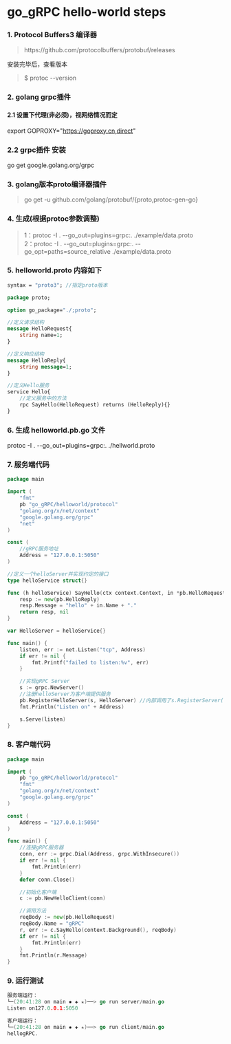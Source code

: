 # go_gRPC hello-world steps

### 1. Protocol Buffers3 编译器
<blockquote>https://github.com/protocolbuffers/protobuf/releases</blockquote>
安装完毕后，查看版本
<blockquote>$ protoc --version</blockquote>

### 2. golang grpc插件

#### 2.1 设置下代理(非必须)，视网络情况而定
export GOPROXY="https://goproxy.cn,direct"

### 2.2 grpc插件 安装
go get google.golang.org/grpc

### 3. golang版本proto编译器插件
<blockquote>go get -u github.com/golang/protobuf/{proto,protoc-gen-go}</blockquote>

### 4. 生成(根据protoc参数调整)
<blockquote>
1：protoc -I . --go_out=plugins=grpc:. ./example/data.proto <br />
2：protoc -I . --go_out=plugins=grpc:. --go_opt=paths=source_relative ./example/data.proto
</blockquote>

### 5. helloworld.proto 内容如下
```protobuf
syntax = "proto3"; //指定proto版本

package proto;

option go_package="./;proto";

//定义请求结构
message HelloRequest{
    string name=1;
}

//定义响应结构
message HelloReply{
    string message=1;
}

//定义Hello服务
service Hello{
    //定义服务中的方法
    rpc SayHello(HelloRequest) returns (HelloReply){}
}
```
### 6. 生成 helloworld.pb.go 文件
protoc -I . --go_out=plugins=grpc:. ./hellworld.proto

### 7. 服务端代码
```go
package main

import (
	"fmt"
	pb "go_gRPC/helloworld/protocol"
	"golang.org/x/net/context"
	"google.golang.org/grpc"
	"net"
)

const (
	//gRPC服务地址
	Address = "127.0.0.1:5050"
)

//定义一个helloServer并实现约定的接口
type helloService struct{}

func (h helloService) SayHello(ctx context.Context, in *pb.HelloRequest) (*pb.HelloReply, error) {
	resp := new(pb.HelloReply)
	resp.Message = "hello" + in.Name + "."
	return resp, nil
}

var HelloServer = helloService{}

func main() {
	listen, err := net.Listen("tcp", Address)
	if err != nil {
		fmt.Printf("failed to listen:%v", err)
	}

	//实现gRPC Server
	s := grpc.NewServer()
	//注册helloServer为客户端提供服务
	pb.RegisterHelloServer(s, HelloServer) //内部调用了s.RegisterServer()
	fmt.Println("Listen on" + Address)

	s.Serve(listen)
}

```
### 8. 客户端代码
```go
package main

import (
	pb "go_gRPC/helloworld/protocol"
	"fmt"
	"golang.org/x/net/context"
	"google.golang.org/grpc"
)

const (
	Address = "127.0.0.1:5050"
)

func main() {
	//连接gRPC服务器
	conn, err := grpc.Dial(Address, grpc.WithInsecure())
	if err != nil {
		fmt.Println(err)
	}
	defer conn.Close()

	//初始化客户端
	c := pb.NewHelloClient(conn)

	//调用方法
	reqBody := new(pb.HelloRequest)
	reqBody.Name = "gRPC"
	r, err := c.SayHello(context.Background(), reqBody)
	if err != nil {
		fmt.Println(err)
	}
	fmt.Println(r.Message)
}
```
### 9. 运行测试
```go
服务端运行：
└─(20:41:28 on main ✹ ✚ ✭)──> go run server/main.go                                                                                                                                               1 ↵ ──(五,1126)─┘
Listen on127.0.0.1:5050

客户端运行：
└─(20:41:28 on main ✹ ✚ ✭)──> go run client/main.go                                                                                                                                               1 ↵ ──(五,1126)─┘
hellogRPC.
```